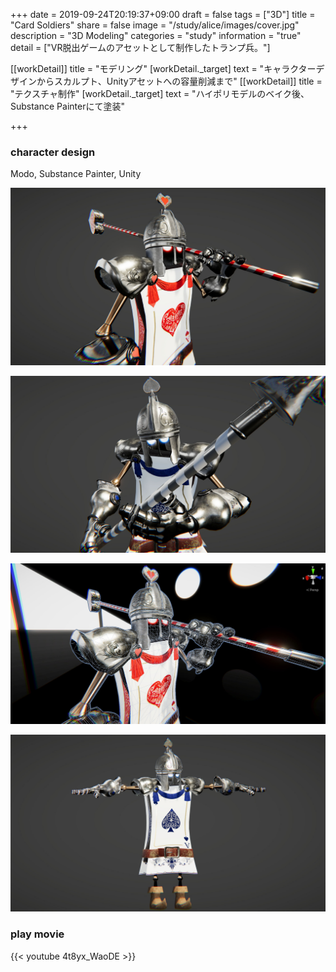 +++
date = 2019-09-24T20:19:37+09:00
draft = false
tags = ["3D"]
title = "Card Soldiers"
share = false
image = "/study/alice/images/cover.jpg"
description = "3D Modeling"
categories = "study"
information = "true"
detail = ["VR脱出ゲームのアセットとして制作したトランプ兵。"]

[[workDetail]]
  title = "モデリング"
  [workDetail._target]
    text = "キャラクターデザインからスカルプト、Unityアセットへの容量削減まで"
[[workDetail]]
  title = "テクスチャ制作"
  [workDetail._target]
    text = "ハイポリモデルのベイク後、Substance Painterにて塗装"

+++

### character design

Modo, Substance Painter, Unity

![](images/cover.jpg)

![](images/alice_00.jpg)

![](images/alice_01.jpg)

![](images/alice_02.jpg)

### play movie

{{< youtube 4t8yx_WaoDE >}}
